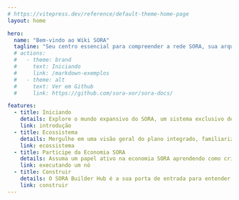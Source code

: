 ```yaml
---
# https://vitepress.dev/reference/default-theme-home-page
layout: home

hero:
  name: "Bem-vindo ao Wiki SORA"
  tagline: "Seu centro essencial para compreender a rede SORA, sua arquitetura, guias práticos e explorar recursos abrangentes"
  # actions:
  #   - theme: brand
  #     text: Iniciando
  #     link: /markdown-exemplos
  #   - theme: alt
  #     text: Ver em Github
  #     link: https://github.com/sora-xor/sora-docs/

features:
  - title: Iniciando
    details: Explore o mundo expansivo do SORA, um sistema exclusivo de governança on-chain alimentado pelo token XOR, projetado para facilitar propostas de financiamento e alocação de recursos.
    link: introdução
  - title: Ecossistema
    details: Mergulhe em uma visão geral do plano integrado, familiarize-se com os componentes do ecossistema SORA e aprenda como solicitar recursos para personalizar sua experiência.
    link: ecossistema
  - title: Participe da Economia SORA
    details: Assuma um papel ativo na economia SORA aprendendo como criar um endereço, administrar um nó, participar da governança, DeFi e muito mais.
    link: executando um nó
  - title: Construir
    details: O SORA Builder Hub é a sua porta de entrada para entender o processo de desenvolvimento descentralizado, paletes, pilha técnica, consenso e contas para se atualizar e fazer parte do movimento SORA.
    link: construir
---
```

